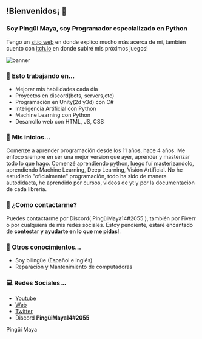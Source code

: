 ## !Bienvenidos¡ 🐧


### Soy **Pingüi Maya**, soy Programador especializado en Python

Tengo un [sitio web](https://pingui.tk/) en donde explico mucho más acerca de mí, también cuento con [itch.io](https://pinguimaya14.itch.io/) en donde subiré mis próximos juegos!

<img src="https://imgur.com/oHNqmym.png" alt="banner"/>

### 📌 Esto trabajando en...
- Mejorar mis habilidades cada día
- Proyectos en discord(bots, servers,etc)
- Programación en Unity(2d y3d) con C#
- Inteligencia Artificial con Python
- Machine Learning con Python
- Desarrollo web con HTML, JS, CSS


### 📰 Mis inicios...
Comenze a aprender programación desde los 11 años, hace 4 años. Me enfoco siempre en ser una mejor version que ayer, aprender y masterizar todo lo que hago. Comenzé aprendiendo python, luego fuí masterizandolo, aprendiendo Machine Learning, Deep Learning, Visión Artificial. No he estudiado "oficialmente" programación, todo ha sido de manera autodidacta, he aprendido por cursos, videos de yt y por la documentación de cada librería.


### 💬 ¿Como contactarme?
Puedes contactarme por Discord( PingüiMaya14#2055 ), también por Fiverr o por cualquiera de mis redes sociales. Estoy pendiente, estaré encantado de **contestar y ayudarte en lo que me pidas**!.


### 🚩 Otros conocimientos...
- Soy bilingüe (Español e Inglés)
- Reparación y Mantenimiento de computadoras

### 💻 Redes Sociales...
- [Youtube](https://www.youtube.com/channel/UCsyfU8xHu885-98sQmRJsdw)
- [Web](https://pingui.tk/)
- [Twitter](https://twitter.com/pinguimaya)
- Discord **PingüiMaya14#2055**





Pingüi Maya


